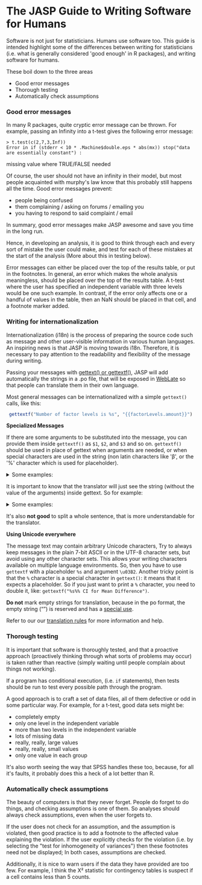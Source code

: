 The JASP Guide to Writing Software for Humans
=============================================

Software is not just for statisticians. Humans use software too. This guide is intended highlight some of the differences between writing for statisticians (i.e. what is generally considered 'good enough' in R packages), and writing software for humans.

These boil down to the three areas

- Good error messages
- Thorough testing 
- Automatically check assumptions

### Good error messages

In many R packages, quite cryptic error message can be thrown. For example, passing an Infinity into a t-test gives the following error message:

    > t.test(c(2,7,3,Inf))
    Error in if (stderr < 10 * .Machine$double.eps * abs(mx)) stop("data are essentially constant") : 
  missing value where TRUE/FALSE needed

Of course, the user should not have an infinity in their model, but most people acquainted with murphy's law know that this probably still happens all the time. Good error messages prevent:

 - people being confused
 - them complaining / asking on forums / emailing you
 - you having to respond to said complaint / email

In summary, good error messages make JASP awesome and save you time in the long run.
 
Hence, in developing an analysis, it is good to think through each and every sort of mistake the user could make, and test for each of these mistakes at the start of the analysis (More about this in testing below).

Error messages can either be placed over the top of the results table, or put in the footnotes. In general, an error which makes the whole analysis meaningless, should be placed over the top of the results table. A t-test where the user has specified an independent variable with three levels would be one such example. In contrast, if the error only affects one or a handful of values in the table, then an NaN should be placed in that cell, and a footnote marker added.

### Writing for internationalization

Internationalization (i18n) is the process of preparing the source code such as message and other user-visible information in various human languages. An inspiring news is that JASP is moving towards i18n. Therefore, it is necessary to pay attention to the readability and flexibility of the message during writing.


Passing your messages with [gettext() or gettextf()](https://www.gnu.org/software/gettext/manual/gettext.html), JASP will add automatically the strings in a .po file, that will be exposed in [WebLate](https://jasp-stats.org/translation-guidelines) so that people can translate them in their own language.

Most general messages can be internationalized with a simple `gettext()` calls, like this:

 ```r
  gettextf("Number of factor levels is %s", "{{factorLevels.amount}}")
  ```

**Specialized Messages**

If there are some arguments to be substituted into the message, you can provide them inside `gettextf()` as `$1`, `$2`, and `$3` and so on. `gettextf()` should be used in place of gettext when arguments are needed, or when special characters are used in the string (non latin characters like 'β', or the '%' character which is used for placeholder).

<p><details>
	<summary>Some examples:</summary>



  ```r
  # Bad writing
  01. gettextf("Number of factor levels is %s in %s", "{{factorLevels.amount}}", "{{variables}}") # same %s 
  02. gettextf("%s Of the observations, %1.f complete cases were used. ","str",numbers)           # amixed %s,%f,%d...mixed in a message 
  
  # Good writing
  01. gettextf("Number of factor levels is %1$s in %2$s", "{{factorLevels.amount}}", "{{variables}}")
  02. gettextf("%1$s Of the observations, %2$1.f complete cases were used. ","str",numbers)       # using <num$>

  ```
</details></p>

It is important to know that the translator will just see the string (without the value of the arguments) inside gettext. So for example:

<p><details>
	<summary>Some examples:</summary>
	
```r
# Bad writing
gettextf("File %s is %s protected", filename, rw ? "write" : "read");
	
# Good writing
gettextf (rw ? "File %s is write protected" : "File %s is read protected", filename);

 ```
</details></p>

It's also **not good** to split a whole sentence, that is more understandable for the translator.
	  
**Using Unicode everywhere**

The message text may contain arbitrary Unicode characters, Try to always keep messages in the plain 7-bit ASCII or in the UTF-8 character sets, but avoid using any other character sets. This allows your writing characters available on multiple language environments.
So, then you have to use `gettextf` with a placeholder `%s` and argument `\u03B2`.
Another tricky point is that the `%` character is a special character in `gettext()`: it means that it expects a placeholder. So if you just want to print a `%` character, you need to double it, like: `gettextf("%s%% CI for Mean Difference")`.

**Do not** mark empty strings for translation, because in the po format, the empty string (“”) is reserved and has a [special use](https://www.gnu.org/software/gettext/manual/gettext.html#Concepts).

Refer to our our [translation rules](https://github.com/shun2wang/jasp-desktop/blob/moreSamples/Docs/development/jasp-translation-rules.md) for more information and help.

### Thorough testing

It is important that software is thoroughly tested, and that a proactive approach (proactively thinking through what sorts of problems may occur) is taken rather than reactive (simply waiting until people complain about things not working).

If a program has conditional execution, (i.e. `if` statements), then tests should be run to test every possible path through the program.

A good approach is to craft a set of data files, all of them defective or odd in some particular way. For example, for a t-test, good data sets might be:

 - completely empty
 - only one level in the independent variable
 - more than two levels in the independent variable
 - lots of missing data
 - really, really, large values
 - really, really, small values
 - only one value in each group
 
It's also worth seeing the way that SPSS handles these too, because, for all it's faults, it probably does this a heck of a lot better than R.
 
### Automatically check assumptions

The beauty of computers is that they never forget. People do forget to do things, and checking assumptions is one of them. So analyses should always check assumptions, even when the user forgets to.

If the user does not check for an assumption, and the assumption is violated, then good practice is to add a footnote to the affected value explaining the violation. If the user explicitly checks for the violation (i.e. by selecting the "test for inhomogeneity of variances") then these footnotes need not be displayed; In both cases, assumptions are checked.

Additionally, it is nice to warn users if the data they have provided are too few. For example, I think the Χ² statistic for contingency tables is suspect if a cell contains less than 5 counts.

